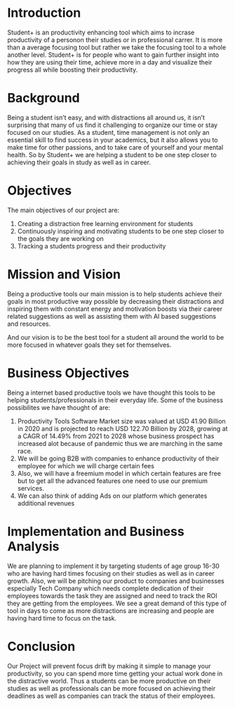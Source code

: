 # Introduction 
Student+ is an productivity enhancing tool which aims to incrase productivity of a personon their studies or in professional carrer. It is more than a average focusing tool but rather we take the focusing tool to a whole another level. Student+ is for  people who want to gain further insight into how they are using their time, achieve more in a day and visualize their progress all while boosting their productivity.

# Background
Being a student isn’t easy, and with distractions all around us, it isn’t surprising that many of us find it challenging to organize our time or stay focused on our studies. As a student, time management is not only an essential skill to find success in your academics, but it also allows you to make time for other passions, and to take care of yourself and your mental health. So by Student+ we are helping a student to be one step closer to achieving their goals in study as well as in career. 

# Objectives
The main objectives of our project are:
1. Creating a distraction free learning environment for students
2. Continuously inspiring and motivating students to be one step closer to the goals they are working on
3. Tracking a students progress and their productivity

# Mission and Vision
Being a productive tools our main mission is to help students achieve their goals in most productive way possible by decreasing their distractions and inspiring them with constant energy and motivation boosts via their career related suggestions as well as assisting them with AI based suggestions and resources.

And our vision is to be the best tool for  a student all around the world to be more focused in whatever goals they set for themselves.

# Business Objectives
Being a internet based productive tools we have thought this tools to be helping students/professionals in their everyday life. Some of the business possibilites we have thought of are:
1. Productivity Tools Software Market size was valued at USD 41.90 Billion in 2020 and is projected to reach USD 122.70 Billion by 2028, growing at a CAGR of 14.49% from 2021 to 2028 whose business prospect has increased alot because of pandemic thus we are marching in the same race.
2. We will be going B2B with companies to enhance productivity of their employee for which we will charge certain fees 
3. Also, we will have a freemium model in which certain features are free but to get all the advanced features one need to use our premium services.
4. We can also think of adding Ads on our platform which generates additional revenues

# Implementation and Business Analysis
We are planning to implement it by targeting students of age group 16-30 who are having hard times focusing on their studies as well as in career growth. Also, we will be pitching our product to companies and businesses especially Tech Company which needs complete dedication of their employees towards the task they are assigned and need to track the ROI they are getting from the employees. We see a great demand of this type of tool in days to come as more distractions are increasing and people are having hard time to focus on the task.

# Conclusion
Our Project will prevent focus drift by making it simple to manage your productivity, so you can spend more time getting your actual work done in the distractive world. Thus a students can be more productive on their studies as well as professionals can be more focused on achieving their deadlines as well as companies can track the status of their employees. 